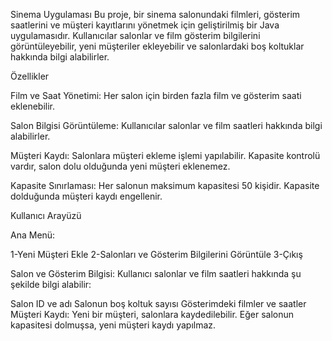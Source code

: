 Sinema Uygulaması
Bu proje, bir sinema salonundaki filmleri, gösterim saatlerini ve müşteri kayıtlarını yönetmek için geliştirilmiş bir Java uygulamasıdır. Kullanıcılar salonlar ve film gösterim bilgilerini görüntüleyebilir, yeni müşteriler ekleyebilir ve salonlardaki boş koltuklar hakkında bilgi alabilirler.

Özellikler

Film ve Saat Yönetimi:
Her salon için birden fazla film ve gösterim saati eklenebilir.

Salon Bilgisi Görüntüleme: Kullanıcılar salonlar ve film saatleri hakkında bilgi alabilirler.

Müşteri Kaydı: Salonlara müşteri ekleme işlemi yapılabilir. Kapasite kontrolü vardır, salon dolu olduğunda yeni müşteri eklenemez.

Kapasite Sınırlaması: Her salonun maksimum kapasitesi 50 kişidir. Kapasite dolduğunda müşteri kaydı engellenir.

Kullanıcı Arayüzü

Ana Menü:

1-Yeni Müşteri Ekle
2-Salonları ve Gösterim Bilgilerini Görüntüle
3-Çıkış

Salon ve Gösterim Bilgisi:
Kullanıcı salonlar ve film saatleri hakkında şu şekilde bilgi alabilir:

Salon ID ve adı
Salonun boş koltuk sayısı
Gösterimdeki filmler ve saatler
Müşteri Kaydı:
Yeni bir müşteri, salonlara kaydedilebilir. Eğer salonun kapasitesi dolmuşsa, yeni müşteri kaydı yapılmaz.
